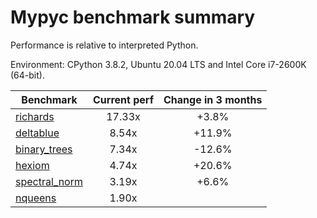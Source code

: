 # Mypyc benchmark summary

Performance is relative to interpreted Python.

Environment: CPython 3.8.2, Ubuntu 20.04 LTS and Intel Core i7-2600K (64-bit).

| Benchmark | Current perf | Change in 3 months |
| --- | :---: | :---: |
| [richards](benchmarks/richards.md) | 17.33x | +3.8% |
| [deltablue](benchmarks/deltablue.md) | 8.54x | +11.9% |
| [binary_trees](benchmarks/binary_trees.md) | 7.34x | -12.6% |
| [hexiom](benchmarks/hexiom.md) | 4.74x | +20.6% |
| [spectral_norm](benchmarks/spectral_norm.md) | 3.19x | +6.6% |
| [nqueens](benchmarks/nqueens.md) | 1.90x |  |
